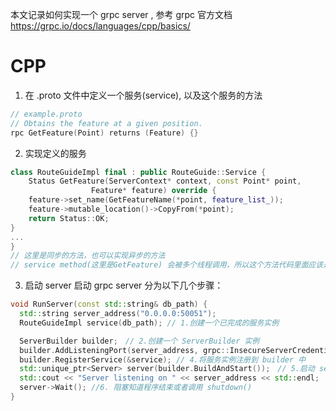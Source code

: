 本文记录如何实现一个 grpc server , 参考 grpc 官方文档 https://grpc.io/docs/languages/cpp/basics/

# CPP
1. 在 .proto 文件中定义一个服务(service), 以及这个服务的方法
```c
// example.proto
// Obtains the feature at a given position.
rpc GetFeature(Point) returns (Feature) {}
```

2. 实现定义的服务
```cpp
class RouteGuideImpl final : public RouteGuide::Service {
    Status GetFeature(ServerContext* context, const Point* point,
                  Feature* feature) override {
    feature->set_name(GetFeatureName(*point, feature_list_));
    feature->mutable_location()->CopyFrom(*point);
    return Status::OK;
}
...
}
// 这里是同步的方法，也可以实现异步的方法
// service method(这里是GetFeature) 会被多个线程调用，所以这个方法代码里面应该是线程安全的
```

3. 启动 server
启动 grpc server 分为以下几个步骤：
```cpp
void RunServer(const std::string& db_path) {
  std::string server_address("0.0.0.0:50051");
  RouteGuideImpl service(db_path); // 1.创建一个已完成的服务实例

  ServerBuilder builder;　// 2.创建一个 ServerBuilder 实例
  builder.AddListeningPort(server_address, grpc::InsecureServerCredentials()); // 3.监听地址和端口
  builder.RegisterService(&service); // 4.将服务实例注册到 builder 中
  std::unique_ptr<Server> server(builder.BuildAndStart());　// 5.启动 server
  std::cout << "Server listening on " << server_address << std::endl;
  server->Wait(); //6. 阻塞知道程序结束或者调用 shutdown()
}
```